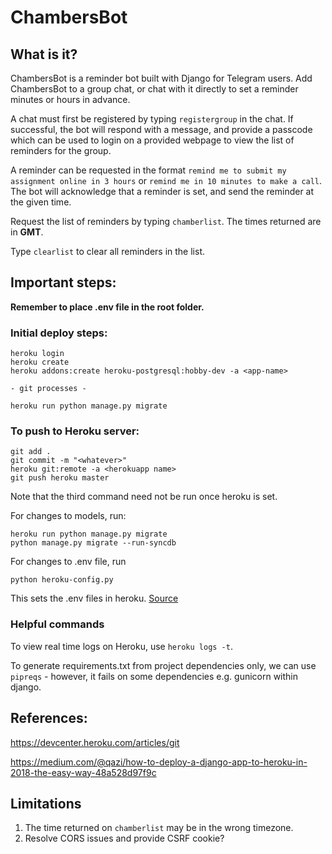 # ChambersBot

## What is it?

ChambersBot is a reminder bot built with Django for Telegram users. Add ChambersBot to a group chat, or chat with it directly to set a reminder minutes or hours in advance. 

A chat must first be registered by typing `registergroup` in the chat. If successful, the bot will respond with a message, and provide a passcode which can be used to login on a provided webpage to view the list of reminders for the group.

A reminder can be requested in the format `remind me to submit my assignment online in 3 hours` or `remind me in 10 minutes to make a call`. The bot will acknowledge that a reminder is set, and send the reminder at the given time.

Request the list of reminders by typing `chamberlist`. The times returned are in **GMT**.

Type `clearlist` to clear all reminders in the list.

## Important steps:

**Remember to place .env file in the root folder.**

### Initial deploy steps:
```
heroku login
heroku create
heroku addons:create heroku-postgresql:hobby-dev -a <app-name>

- git processes -

heroku run python manage.py migrate
```

### To push to Heroku server:
```
git add .
git commit -m "<whatever>"
heroku git:remote -a <herokuapp name>
git push heroku master
```
Note that the third command need not be run once heroku is set.

For changes to models, run: 
```
heroku run python manage.py migrate
python manage.py migrate --run-syncdb
```

For changes to .env file, run 
```
python heroku-config.py
``` 
This sets the .env files in heroku. [Source](https://github.com/sdkcodes/heroku-config)

### Helpful commands

To view real time logs on Heroku, use `heroku logs -t`.

To generate requirements.txt from project dependencies only, we can use `pipreqs` - however, it fails on some dependencies e.g. gunicorn within django.

## References: 

https://devcenter.heroku.com/articles/git  

https://medium.com/@qazi/how-to-deploy-a-django-app-to-heroku-in-2018-the-easy-way-48a528d97f9c

## Limitations

1. The time returned on `chamberlist` may be in the wrong timezone.
2. Resolve CORS issues and provide CSRF cookie?
